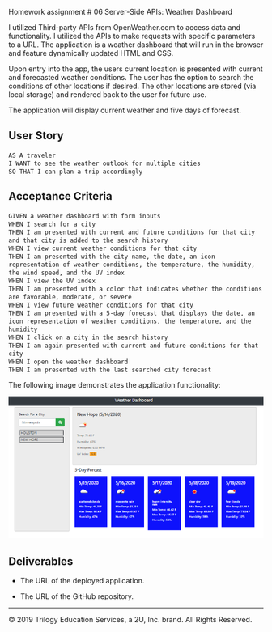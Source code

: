 Homework assignment # 06 Server-Side APIs: Weather Dashboard

I utilized Third-party APIs from OpenWeather.com to access data and functionality.  I utilized the APIs to make requests with specific parameters to a URL. The application is a weather dashboard that will run in the browser and feature dynamically updated HTML and CSS. 

Upon entry into the app, the users current location is presented with current and forecasted weather conditions.  The user has the option to search the conditions of other locations if desired.  The other locations are stored (via local storage) and rendered back to the user for future use.

The application will display current weather and five days of forecast.

## User Story

```
AS A traveler
I WANT to see the weather outlook for multiple cities
SO THAT I can plan a trip accordingly
```

## Acceptance Criteria

```
GIVEN a weather dashboard with form inputs
WHEN I search for a city
THEN I am presented with current and future conditions for that city and that city is added to the search history
WHEN I view current weather conditions for that city
THEN I am presented with the city name, the date, an icon representation of weather conditions, the temperature, the humidity, the wind speed, and the UV index
WHEN I view the UV index
THEN I am presented with a color that indicates whether the conditions are favorable, moderate, or severe
WHEN I view future weather conditions for that city
THEN I am presented with a 5-day forecast that displays the date, an icon representation of weather conditions, the temperature, and the humidity
WHEN I click on a city in the search history
THEN I am again presented with current and future conditions for that city
WHEN I open the weather dashboard
THEN I am presented with the last searched city forecast
```

The following image demonstrates the application functionality:

![weather dashboard demo](./Assets/Capture.PNG)

## Deliverables

* The URL of the deployed application.

* The URL of the GitHub repository.

- - -
© 2019 Trilogy Education Services, a 2U, Inc. brand. All Rights Reserved.
